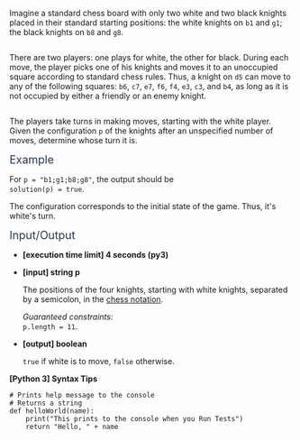 <p>Imagine a standard chess board with only two white and two black knights placed in their standard starting positions: the white knights on <code>b1</code> and <code>g1</code>; the black knights on <code>b8</code> and <code>g8</code>.</p>
<p><img src="https://codesignal.s3.amazonaws.com/tasks/whoseTurn/img/initial_pos.png?_tm=1624642318748" alt /></p>
<p>There are two players: one plays for white, the other for black. During each move, the player picks one of his knights and moves it to an unoccupied square according to standard chess rules. Thus, a knight on <code>d5</code> can move to any of the following squares: <code>b6</code>, <code>c7</code>, <code>e7</code>, <code>f6</code>, <code>f4</code>, <code>e3</code>, <code>c3</code>, and <code>b4</code>, as long as it is not occupied by either a friendly or an enemy knight.</p>
<p><img src="https://codesignal.s3.amazonaws.com/tasks/whoseTurn/img/knight.jpg?_tm=1624642318992" alt /></p>
<p>The players take turns in making moves, starting with the white player. Given the configuration <code>p</code> of the knights after an unspecified number of moves, determine whose turn it is.</p>
<p><span class="markdown--header" style="color:#2b3b52;font-size:1.4em">Example</span></p>
<p>For <code>p = "b1;g1;b8;g8"</code>, the output should be<br />
<code>solution(p) = true</code>.</p>
<p>The configuration corresponds to the initial state of the game. Thus, it's white's turn.</p>
<p><span class="markdown--header" style="color:#2b3b52;font-size:1.4em">Input/Output</span></p>
<ul>
<li>
<p><strong>[execution time limit] 4 seconds (py3)</strong></p>
</li>
<li>
<p><strong>[input] string p</strong></p>
<p>The positions of the four knights, starting with white knights, separated by a semicolon, in the <a href="keyword://chess-notation" target="_blank">chess notation</a>.</p>
<p><em>Guaranteed constraints:</em><br />
<code>p.length = 11</code>.</p>
</li>
<li>
<p><strong>[output] boolean</strong></p>
<p><code>true</code> if white is to move, <code>false</code> otherwise.</p>
</li>
</ul>
<p><strong>[Python 3] Syntax Tips</strong></p>
<pre><code class="language-python"><span class="hljs-comment"># Prints help message to the console</span>
<span class="hljs-comment"># Returns a string</span>
<span class="hljs-keyword">def</span> <span class="hljs-title function_">helloWorld</span>(<span class="hljs-params">name</span>):
    <span class="hljs-built_in">print</span>(<span class="hljs-string">"This prints to the console when you Run Tests"</span>)
    <span class="hljs-keyword">return</span> <span class="hljs-string">"Hello, "</span> + name

</code></pre>
